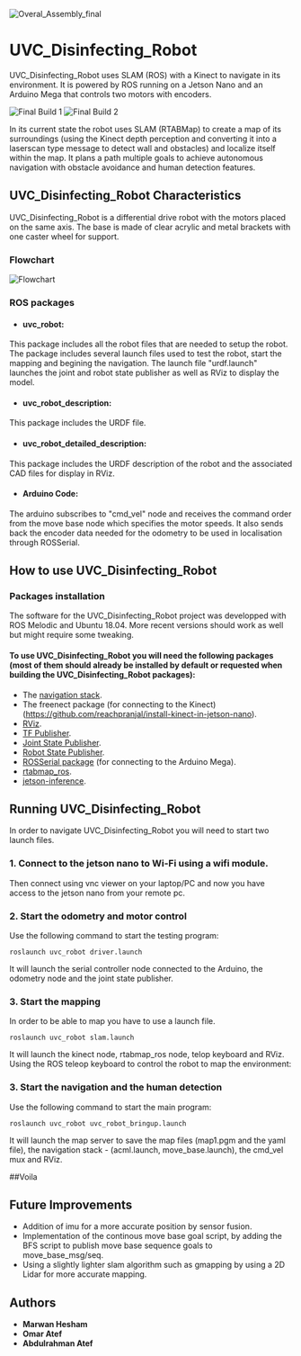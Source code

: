 ![Overal_Assembly_final](https://user-images.githubusercontent.com/66640498/122592372-77ca8480-d064-11eb-92e4-73c81285a090.png)

# UVC_Disinfecting_Robot
UVC_Disinfecting_Robot uses SLAM (ROS) with a Kinect to navigate in its environment. It is powered by ROS running on a Jetson Nano and an Arduino Mega that controls two motors with encoders.

![Final Build 1](https://user-images.githubusercontent.com/66640498/122592402-831db000-d064-11eb-8259-1b3da87b9ee6.JPG)
![Final Build 2](https://user-images.githubusercontent.com/66640498/122592425-8add5480-d064-11eb-9f4d-f62cdabb0d76.jpg)


In its current state the robot uses SLAM (RTABMap) to create a map of its surroundings (using the Kinect depth perception and converting it into a laserscan type message to detect wall and obstacles) and localize itself within the map. It plans a path multiple goals to achieve autonomous navigation with obstacle avoidance and human detection features.

## UVC_Disinfecting_Robot Characteristics
UVC_Disinfecting_Robot is a differential drive robot with the motors placed on the same axis. The base is made of clear acrylic and metal brackets with one caster wheel for support.

### Flowchart

![Flowchart](https://user-images.githubusercontent.com/66640498/122597906-5c637780-d06c-11eb-80db-7e77a4a3c1c7.PNG)


### ROS packages
* #### uvc_robot:
This package includes all the robot files that are needed to setup the robot. The package includes several launch files used to test the robot, start the mapping and begining the navigation. The launch file "urdf.launch" launches the joint and robot state publisher as well as RViz to display the model.
* #### uvc_robot_description:
This package includes the URDF file.
* #### uvc_robot_detailed_description:
This package includes the URDF description of the robot and the associated CAD files for display in RViz.
* #### Arduino Code:
The arduino subscribes to "cmd_vel" node and receives the command order from the move base node which specifies the motor speeds. It also sends back the encoder data needed for the odometry to be used in localisation through ROSSerial.

## How to use UVC_Disinfecting_Robot
### Packages installation
The software for the UVC_Disinfecting_Robot project was developped with ROS Melodic and Ubuntu 18.04. More recent versions should work as well but might require some tweaking.

#### To use UVC_Disinfecting_Robot you will need the following packages (most of them should already be installed by default or requested when building the UVC_Disinfecting_Robot packages):
* The [navigation stack](https://wiki.ros.org/navigation).
* The freenect package (for connecting to the Kinect)(https://github.com/reachpranjal/install-kinect-in-jetson-nano).
* [RViz](http://wiki.ros.org/rviz).
* [TF Publisher](http://wiki.ros.org/tf).
* [Joint State Publisher](http://wiki.ros.org/joint_state_publisher). 
* [Robot State Publisher](http://wiki.ros.org/robot_state_publisher).
* [ROSSerial package](http://wiki.ros.org/rosserial) (for connecting to the Arduino Mega).
* [rtabmap_ros](https://wiki.ros.org/rtabmap_ros).
* [jetson-inference](https://github.com/dusty-nv/jetson-inference).

## Running UVC_Disinfecting_Robot

In order to navigate UVC_Disinfecting_Robot you will need to start two launch files.
### 1. Connect to the jetson nano to Wi-Fi using a wifi module.
Then connect using vnc viewer on your laptop/PC and now you have access to the jetson nano from your remote pc.

### 2. Start the odometry and motor control
Use the following command to start the testing program:

`roslaunch uvc_robot driver.launch`

It will launch the serial controller node connected to the Arduino, the odometry node and the joint state publisher.

### 3. Start the mapping
In order to be able to map you have to use a launch file.

`roslaunch uvc_robot slam.launch`

It will launch the kinect node, rtabmap_ros node, telop keyboard and RViz. Using the ROS teleop keyboard to control the robot to map the environment:

### 3. Start the navigation and the human detection
Use the following command to start the main program:

`roslaunch uvc_robot uvc_robot_bringup.launch`

It will launch the map server to save the map files (map1.pgm and the yaml file), the navigation stack - (acml.launch, move_base.launch), the cmd_vel mux and RViz.

##Voila 

## Future Improvements

* Addition of imu for a more accurate position by sensor fusion.
* Implementation of the continous move base goal script, by adding the BFS script to publish move base sequence goals to move_base_msg/seq.
* Using a slightly lighter slam algorithm such as gmapping by using a 2D Lidar for more accurate mapping.

## Authors

* **Marwan Hesham** 
* **Omar Atef** 
* **Abdulrahman Atef** 
